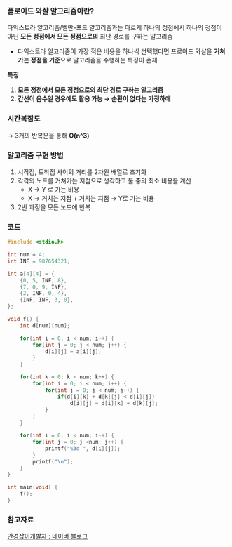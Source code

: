 ### 플로이드 와샬 알고리즘이란?

다익스트라 알고리즘/벨만-포드 알고리즘과는 다르게 하나의 정점에서 하나의 정점이 아닌 **모든 정점에서 모든 정점으로의** 최단 경로를 구하는 알고리즘

- 다익스트라 알고리즘이 가장 적은 비용을 하나씩 선택했다면 프로이드 와샬을 **거쳐가는 정점을 기준**으로 알고리즘을 수행하는 특징이 존재

**특징**

1. **모든 정점에서 모든 정점으로의 최단 경로 구하는 알고리즘**
2. **간선이 음수일 경우에도 활용 가능 → 순환이 없다는 가정하에**

### 시간복잡도

→ 3개의 반복문을 통해 **O(n^3)**

### 알고리즘 구현 방법

1. 시작점, 도착점 사이의 거리를 2차원 배열로 초기화
2. 각각의 노드를 거쳐가는 지점으로 생각하고 둘 중의 최소 비용을 계산
    - X → Y 로 가는 비용
    - X → 거치는 지점 + 거치는 지점 → Y로 가는 비용
3. 2번 과정을 모든 노드에 반복

### 코드

```cpp
#include <stdio.h>

int num = 4;
int INF = 987654321;

int a[4][4] = {
	{0, 5, INF, 8},
	{7, 0, 9, INF},
	{2, INF, 0, 4},
	{INF, INF, 3, 0},
};

void f() {
	int d[num][num];

	for(int i = 0; i < num; i++) {
		for(int j = 0; j < num; j++) {
			d[i][j] = a[i][j];
		}
	}

	for(int k = 0; k < num; k++) {
		for(int i = 0; i < num; i++) {
			for(int j = 0; j < num; j++) {
				if(d[i][k] + d[k][j] < d[i][j])
					d[i][j] = d[i][k] + d[k][j];
			}
		}
	}

	for(int i = 0; i < num; i++) {
		for(int j = 0; j <num; j++) {
			printf("%3d ", d[i][j]);
		}
		printf("\n");
	}
}

int main(void) {
	f();
}		
```

### 참고자료


[안경잡이개발자 : 네이버 블로그](https://blog.naver.com/ndb796/221234427842)